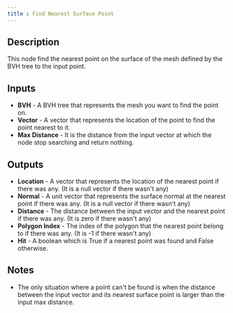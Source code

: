 ```yaml
---
title : Find Nearest Surface Point
---
```


## Description

This node find the nearest point on the surface of the mesh defined by
the BVH tree to the input point.

## Inputs

- **BVH** - A BVH tree that represents the mesh you want to find the
    point on.
- **Vector** - A vector that represents the location of the point to
    find the point nearest to it.
- **Max Distance** - It is the distance from the input vector at which
    the node stop searching and return nothing.

## Outputs

- **Location** - A vector that represents the location of the nearest
    point if there was any. (It is a null vector if there wasn't any)
- **Normal** - A unit vector that represents the surface normal at the
    nearest point if there was any. (It is a null vector if there wasn't
    any)
- **Distance** - The distance between the input vector and the nearest
    point if there was any. (It is zero if there wasn't any)
- **Polygon Index** - The index of the polygon that the nearest point
    belong to if there was any. (It is -1 if there wasn't any)
- **Hit** - A boolean which is True if a nearest point was found and
    False otherwise.

## Notes

- The only situation where a point can't be found is when the distance
    between the input vector and its nearest surface point is larger
    than the input max distance.
